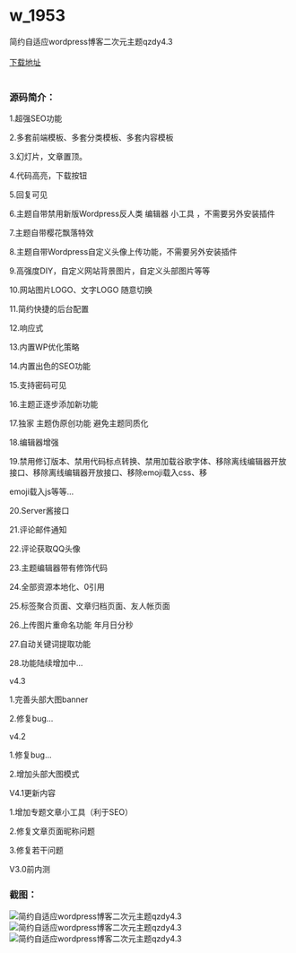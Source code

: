 # w_1953
简约自适应wordpress博客二次元主题qzdy4.3
<br/></br>
[下载地址](https://www.uuid2.com/1953.html "下载地址")
<br/></br>
<h3>源码简介：</h3>
<p>1.超强SEO功能<p>
<p>2.多套前端模板、多套分类模板、多套内容模板<p>
<p>3.幻灯片，文章置顶。<p>
<p>4.代码高亮，下载按钮<p>
<p>5.回复可见<p>
<p>6.主题自带禁用新版Wordpress反人类 编辑器 小工具 ，不需要另外安装插件<p>
<p>7.主题自带樱花飘落特效<p>
<p>8.主题自带Wordpress自定义头像上传功能，不需要另外安装插件<p>
<p>9.高强度DIY，自定义网站背景图片，自定义头部图片等等<p>
<p>10.网站图片LOGO、文字LOGO 随意切换<p>
<p>11.简约快捷的后台配置<p>
<p>12.响应式<p>
<p>13.内置WP优化策略<p>
<p>14.内置出色的SEO功能<p>
<p>15.支持密码可见<p>
<p>16.主题正逐步添加新功能<p>
<p>17.独家 主题伪原创功能 避免主题同质化<p>
<p>18.编辑器增强<p>
<p>19.禁用修订版本、禁用代码标点转换、禁用加载谷歌字体、移除离线编辑器开放接口、移除离线编辑器开放接口、移除emoji载入css、移<p>
<p>emoji载入js等等...<p>
<p>20.Server酱接口<p>
<p>21.评论邮件通知<p>
<p>22.评论获取QQ头像<p>
<p>23.主题编辑器带有修饰代码<p>
<p>24.全部资源本地化、0引用<p>
<p>25.标签聚合页面、文章归档页面、友人帐页面<p>
<p>26.上传图片重命名功能 年月日分秒<p>
<p>27.自动关键词提取功能<p>
<p>28.功能陆续增加中...<p>
<p>v4.3<p>
<p>1.完善头部大图banner<p>
<p>2.修复bug...<p>
<p>v4.2<p>
<p>1.修复bug...<p>
<p>2.增加头部大图模式<p>
<p>V4.1更新内容<p>
<p>1.增加专题文章小工具（利于SEO）<p>
<p>2.修复文章页面昵称问题<p>
<p>3.修复若干问题<p>
<p>V3.0前内测<p>
<h3>截图：</h3>
<img src="https://www.uuid2.com/wp-content/uploads/img/202201/0968afa686.jpg" alt="简约自适应wordpress博客二次元主题qzdy4.3"><img src="https://www.uuid2.com/wp-content/uploads/img/202201/34607b7514.jpg" alt="简约自适应wordpress博客二次元主题qzdy4.3"><img src="https://www.uuid2.com/wp-content/uploads/img/202201/39a69d7289.png" alt="简约自适应wordpress博客二次元主题qzdy4.3">
